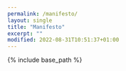 ```yaml
---
permalink: /manifesto/
layout: single
title: "Manifesto"
excerpt: ""
modified: 2022-08-31T10:51:37+01:00
---
```


{% include base_path %}

